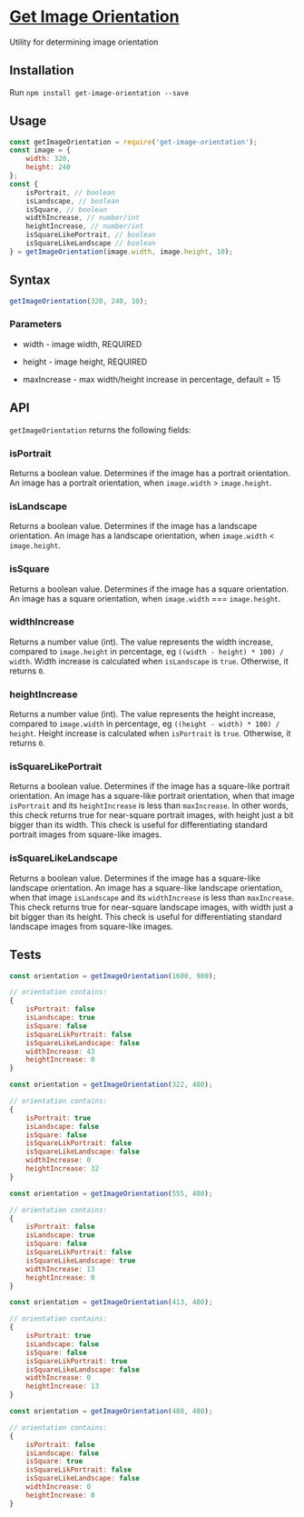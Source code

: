 <!-- Name -->
<h1>
  <a href="https://github.com/nevendyulgerov/get-image-orientation">Get Image Orientation</a>
</h1>

<p>Utility for determining image orientation</p>


## Installation

Run `npm install get-image-orientation --save`

## Usage

```javascript
const getImageOrientation = require('get-image-orientation');
const image = {
    width: 320,
    height: 240
};
const {
    isPortrait, // boolean
    isLandscape, // boolean
    isSquare, // boolean
    widthIncrease, // number/int
    heightIncrease, // number/int
    isSquareLikePortrait, // boolean
    isSquareLikeLandscape // boolean
} = getImageOrientation(image.width, image.height, 10);
```

## Syntax

```javascript
getImageOrientation(320, 240, 10);
```

### Parameters

- width - image width, REQUIRED

- height - image height, REQUIRED

- maxIncrease - max width/height increase in percentage, default = 15

## API
`getImageOrientation` returns the following fields:

### isPortrait

Returns a boolean value. Determines if the image has a portrait orientation. An image has a portrait orientation, when `image.width` > `image.height`.

### isLandscape

Returns a boolean value. Determines if the image has a landscape orientation. An image has a landscape orientation, when `image.width` < `image.height`.

### isSquare

Returns a boolean value. Determines if the image has a square orientation. An image has a square orientation, when `image.width` === `image.height`.

### widthIncrease

Returns a number value (int). The value represents the width increase, compared to `image.height` in percentage, eg `((width - height) * 100) / width`. Width increase is calculated when `isLandscape` is `true`. Otherwise, it returns `0`.

### heightIncrease

Returns a number value (int). The value represents the height increase, compared to `image.width` in percentage, eg `((height - width) * 100) / height`. Height increase is calculated when `isPortrait` is `true`. Otherwise, it returns `0`.

### isSquareLikePortrait

Returns a boolean value. Determines if the image has a square-like portrait orientation. An image has a square-like portrait orientation, when that image `isPortrait` and its `heightIncrease` is less than `maxIncrease`. In other words, this check returns true for near-square portrait images, with height just a bit bigger than its width. This check is useful for differentiating standard portrait images from square-like images.

### isSquareLikeLandscape

Returns a boolean value. Determines if the image has a square-like landscape orientation. An image has a square-like landscape orientation, when that image `isLandscape` and its `widthIncrease` is less than `maxIncrease`. This check returns true for near-square landscape images, with width just a bit bigger than its height. This check is useful for differentiating standard landscape images from square-like images.

## Tests


```javascript
const orientation = getImageOrientation(1600, 900);

// orientation contains:
{
    isPortrait: false
	isLandscape: true
	isSquare: false
	isSquareLikPortrait: false
	isSquareLikeLandscape: false
	widthIncrease: 43
	heightIncrease: 0
}
```

```javascript
const orientation = getImageOrientation(322, 480);

// orientation contains:
{
	isPortrait: true
	isLandscape: false
	isSquare: false
	isSquareLikPortrait: false
	isSquareLikeLandscape: false
	widthIncrease: 0
	heightIncrease: 32
}
```

```javascript
const orientation = getImageOrientation(555, 480);

// orientation contains:
{
	isPortrait: false
	isLandscape: true
	isSquare: false
	isSquareLikPortrait: false
	isSquareLikeLandscape: true
	widthIncrease: 13
	heightIncrease: 0
}
```

```javascript
const orientation = getImageOrientation(413, 480);

// orientation contains:
{
	isPortrait: true
	isLandscape: false
	isSquare: false
	isSquareLikPortrait: true
	isSquareLikeLandscape: false
	widthIncrease: 0
	heightIncrease: 13
}
```

```javascript
const orientation = getImageOrientation(480, 480);

// orientation contains:
{
	isPortrait: false
	isLandscape: false
	isSquare: true
	isSquareLikPortrait: false
	isSquareLikeLandscape: false
	widthIncrease: 0
	heightIncrease: 0
}
```



